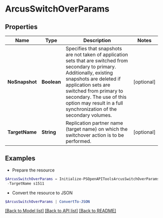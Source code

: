 # ArcusSwitchOverParams
## Properties

Name | Type | Description | Notes
------------ | ------------- | ------------- | -------------
**NoSnapshot** | **Boolean** | Specifies that snapshots are not taken of application sets that are switched from secondary to primary. Additionally, existing snapshots are deleted if application sets are switched from primary to secondary. The use of this option may result in a full synchronization of the secondary volumes. | [optional] 
**TargetName** | **String** | Replication partner name (target name) on which the switchover action is to be performed. | [optional] 

## Examples

- Prepare the resource
```powershell
$ArcusSwitchOverParams = Initialize-PSOpenAPIToolsArcusSwitchOverParams  -NoSnapshot false `
 -TargetName s1511
```

- Convert the resource to JSON
```powershell
$ArcusSwitchOverParams | ConvertTo-JSON
```

[[Back to Model list]](../README.md#documentation-for-models) [[Back to API list]](../README.md#documentation-for-api-endpoints) [[Back to README]](../README.md)

